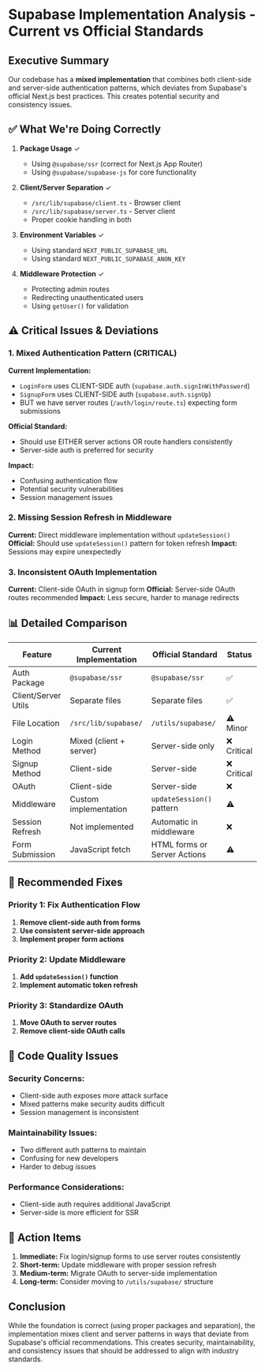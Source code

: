 # Supabase Implementation Analysis - Current vs Official Standards

## Executive Summary
Our codebase has a **mixed implementation** that combines both client-side and server-side authentication patterns, which deviates from Supabase's official Next.js best practices. This creates potential security and consistency issues.

## ✅ What We're Doing Correctly

1. **Package Usage** ✓
   - Using `@supabase/ssr` (correct for Next.js App Router)
   - Using `@supabase/supabase-js` for core functionality

2. **Client/Server Separation** ✓
   - `/src/lib/supabase/client.ts` - Browser client
   - `/src/lib/supabase/server.ts` - Server client
   - Proper cookie handling in both

3. **Environment Variables** ✓
   - Using standard `NEXT_PUBLIC_SUPABASE_URL`
   - Using standard `NEXT_PUBLIC_SUPABASE_ANON_KEY`

4. **Middleware Protection** ✓
   - Protecting admin routes
   - Redirecting unauthenticated users
   - Using `getUser()` for validation

## ⚠️ Critical Issues & Deviations

### 1. **Mixed Authentication Pattern** (CRITICAL)
**Current Implementation:**
- `LoginForm` uses CLIENT-SIDE auth (`supabase.auth.signInWithPassword`)
- `SignupForm` uses CLIENT-SIDE auth (`supabase.auth.signUp`)
- BUT we have server routes (`/auth/login/route.ts`) expecting form submissions

**Official Standard:**
- Should use EITHER server actions OR route handlers consistently
- Server-side auth is preferred for security

**Impact:** 
- Confusing authentication flow
- Potential security vulnerabilities
- Session management issues

### 2. **Missing Session Refresh in Middleware**
**Current:** Direct middleware implementation without `updateSession()`
**Official:** Should use `updateSession()` pattern for token refresh
**Impact:** Sessions may expire unexpectedly

### 3. **Inconsistent OAuth Implementation**
**Current:** Client-side OAuth in signup form
**Official:** Server-side OAuth routes recommended
**Impact:** Less secure, harder to manage redirects

## 📊 Detailed Comparison

| Feature | Current Implementation | Official Standard | Status |
|---------|----------------------|-------------------|---------|
| Auth Package | `@supabase/ssr` | `@supabase/ssr` | ✅ |
| Client/Server Utils | Separate files | Separate files | ✅ |
| File Location | `/src/lib/supabase/` | `/utils/supabase/` | ⚠️ Minor |
| Login Method | Mixed (client + server) | Server-side only | ❌ Critical |
| Signup Method | Client-side | Server-side | ❌ Critical |
| OAuth | Client-side | Server-side | ❌ |
| Middleware | Custom implementation | `updateSession()` pattern | ⚠️ |
| Session Refresh | Not implemented | Automatic in middleware | ❌ |
| Form Submission | JavaScript fetch | HTML forms or Server Actions | ⚠️ |

## 🔧 Recommended Fixes

### Priority 1: Fix Authentication Flow
1. **Remove client-side auth from forms**
2. **Use consistent server-side approach**
3. **Implement proper form actions**

### Priority 2: Update Middleware
1. **Add `updateSession()` function**
2. **Implement automatic token refresh**

### Priority 3: Standardize OAuth
1. **Move OAuth to server routes**
2. **Remove client-side OAuth calls**

## 📝 Code Quality Issues

### Security Concerns:
- Client-side auth exposes more attack surface
- Mixed patterns make security audits difficult
- Session management is inconsistent

### Maintainability Issues:
- Two different auth patterns to maintain
- Confusing for new developers
- Harder to debug issues

### Performance Considerations:
- Client-side auth requires additional JavaScript
- Server-side is more efficient for SSR

## 🎯 Action Items

1. **Immediate:** Fix login/signup forms to use server routes consistently
2. **Short-term:** Update middleware with proper session refresh
3. **Medium-term:** Migrate OAuth to server-side implementation
4. **Long-term:** Consider moving to `/utils/supabase/` structure

## Conclusion

While the foundation is correct (using proper packages and separation), the implementation mixes client and server patterns in ways that deviate from Supabase's official recommendations. This creates security, maintainability, and consistency issues that should be addressed to align with industry standards.
